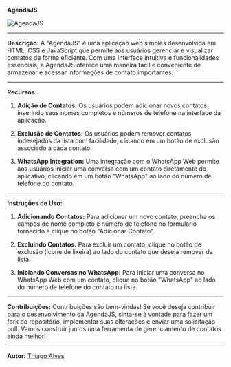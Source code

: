 **AgendaJS**

![AgendaJS](https://github.com/AlvesThiago/AgendaJS/assets/77080899/49f064e9-7ad8-4af4-a6f4-5d44df477b35)

---

**Descrição:**
A "AgendaJS" é uma aplicação web simples desenvolvida em HTML, CSS e JavaScript que permite aos usuários gerenciar e visualizar contatos de forma eficiente. Com uma interface intuitiva e funcionalidades essenciais, 
a AgendaJS oferece uma maneira fácil e conveniente de armazenar e acessar informações de contato importantes.

---

**Recursos:**

1. **Adição de Contatos:** Os usuários podem adicionar novos contatos inserindo seus nomes completos e números de telefone na interface da aplicação.

2. **Exclusão de Contatos:** Os usuários podem remover contatos indesejados da lista com facilidade, clicando em um botão de exclusão associado a cada contato.

3. **WhatsApp Integration:** Uma integração com o WhatsApp Web permite aos usuários iniciar uma conversa com um contato diretamente do aplicativo, clicando em um botão "WhatsApp" ao lado do número de telefone do contato.

---

**Instruções de Uso:**

1. **Adicionando Contatos:** Para adicionar um novo contato, preencha os campos de nome completo e número de telefone no formulário fornecido e clique no botão "Adicionar Contato".

2. **Excluindo Contatos:** Para excluir um contato, clique no botão de exclusão (ícone de lixeira) ao lado do contato que deseja remover da lista.

3. **Iniciando Conversas no WhatsApp:** Para iniciar uma conversa no WhatsApp Web com um contato, clique no botão "WhatsApp" ao lado do número de telefone do contato na lista.

---

**Contribuições:**
Contribuições são bem-vindas! Se você deseja contribuir para o desenvolvimento da AgendaJS, sinta-se à vontade para fazer um fork do repositório, implementar suas alterações e enviar uma solicitação pull. Vamos construir juntos uma ferramenta de gerenciamento de contatos ainda melhor!

---

**Autor:**
[Thiago Alves](https://github.com/AlvesThiago)
